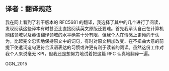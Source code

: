 ## 译者：翻译规范

我在网上看到了若干版本的 RFC5681 的翻译，我选择了其中的几个进行了阅读，发现阅读这些译本有时甚至比直接阅读英文原版还要难。首先我承认自己在计算机网络领域以及英语翻译领域的水平确实十分有限，但我个人在情感上更倾向于认为，比起完全忠实地保持原文中的词句，有时对原文稍加改变、在不扭曲大意的前提下使遣词造句更符合汉语表达的习惯或许更有利于读者的阅读。虽然这份工作对我个人来说毫无 KPI，但我还是想努力地试着把这篇 RFC 认真地翻译一遍。

GGN_2015